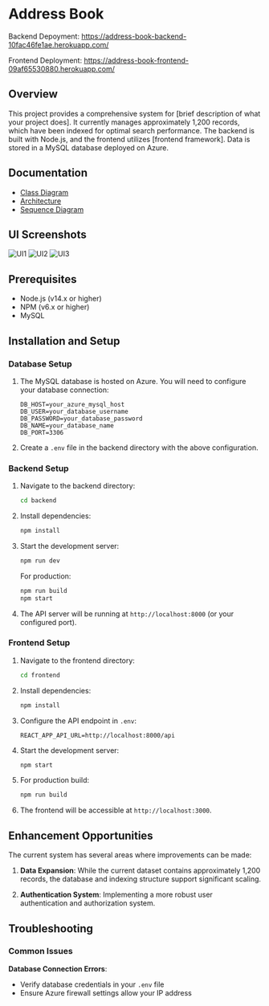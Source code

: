 # Address Book

Backend Depoyment: https://address-book-backend-10fac46fe1ae.herokuapp.com/

Frontend Deployment: https://address-book-frontend-09af65530880.herokuapp.com/
## Overview

This project provides a comprehensive system for [brief description of what your project does]. It currently manages approximately 1,200 records, which have been indexed for optimal search performance. The backend is built with Node.js, and the frontend utilizes [frontend framework]. Data is stored in a MySQL database deployed on Azure.

## Documentation

- [Class Diagram](./Class-Diagram.md)
- [Architecture](./Architecture.md)
- [Sequence Diagram](./Sequence-diagram.md)

## UI Screenshots
![UI1](https://github.com/user-attachments/assets/650cdfa6-f780-4eba-beab-677169914e36)
![UI2](https://github.com/user-attachments/assets/4ca469c8-6067-4fff-ae22-62d5ea549ca7)
![UI3](https://github.com/user-attachments/assets/a056874a-886e-494e-a410-a5c60c3d01b3)


## Prerequisites

- Node.js (v14.x or higher)
- NPM (v6.x or higher)
- MySQL

## Installation and Setup

### Database Setup

1. The MySQL database is hosted on Azure. You will need to configure your database connection:

   ```
   DB_HOST=your_azure_mysql_host
   DB_USER=your_database_username
   DB_PASSWORD=your_database_password
   DB_NAME=your_database_name
   DB_PORT=3306
   ```

2. Create a `.env` file in the backend directory with the above configuration.

### Backend Setup

1. Navigate to the backend directory:
   ```bash
   cd backend
   ```

2. Install dependencies:
   ```bash
   npm install
   ```

3. Start the development server:
   ```bash
   npm run dev
   ```
   
   For production:
   ```bash
   npm run build
   npm start
   ```

4. The API server will be running at `http://localhost:8000` (or your configured port).

### Frontend Setup

1. Navigate to the frontend directory:
   ```bash
   cd frontend
   ```

2. Install dependencies:
   ```bash
   npm install
   ```

3. Configure the API endpoint in `.env`:
   ```
   REACT_APP_API_URL=http://localhost:8000/api
   ```

4. Start the development server:
   ```bash
   npm start
   ```

5. For production build:
   ```bash
   npm run build
   ```

6. The frontend will be accessible at `http://localhost:3000`.

## Enhancement Opportunities

The current system has several areas where improvements can be made:

1. **Data Expansion**: While the current dataset contains approximately 1,200 records, the database and indexing structure support significant scaling.

2. **Authentication System**: Implementing a more robust user authentication and authorization system.



## Troubleshooting

### Common Issues
**Database Connection Errors**:
   - Verify database credentials in your `.env` file
   - Ensure Azure firewall settings allow your IP address
